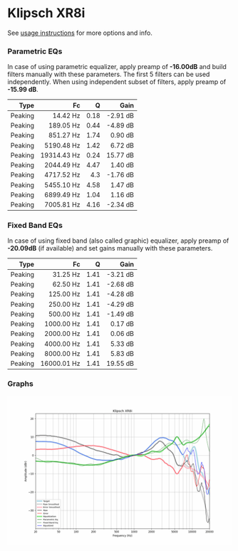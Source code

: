 # Klipsch XR8i
See [usage instructions](https://github.com/jaakkopasanen/AutoEq#usage) for more options and info.

### Parametric EQs
In case of using parametric equalizer, apply preamp of **-16.00dB** and build filters manually
with these parameters. The first 5 filters can be used independently.
When using independent subset of filters, apply preamp of **-15.99 dB**.

| Type    | Fc          |    Q | Gain     |
|--------:|------------:|-----:|---------:|
| Peaking | 14.42 Hz    | 0.18 | -2.91 dB |
| Peaking | 189.05 Hz   | 0.44 | -4.89 dB |
| Peaking | 851.27 Hz   | 1.74 | 0.90 dB  |
| Peaking | 5190.48 Hz  | 1.42 | 6.72 dB  |
| Peaking | 19314.43 Hz | 0.24 | 15.77 dB |
| Peaking | 2044.49 Hz  | 4.47 | 1.40 dB  |
| Peaking | 4717.52 Hz  | 4.3  | -1.76 dB |
| Peaking | 5455.10 Hz  | 4.58 | 1.47 dB  |
| Peaking | 6899.49 Hz  | 1.04 | 1.16 dB  |
| Peaking | 7005.81 Hz  | 4.16 | -2.34 dB |

### Fixed Band EQs
In case of using fixed band (also called graphic) equalizer, apply preamp of **-20.09dB**
(if available) and set gains manually with these parameters.

| Type    | Fc          |    Q | Gain     |
|--------:|------------:|-----:|---------:|
| Peaking | 31.25 Hz    | 1.41 | -3.21 dB |
| Peaking | 62.50 Hz    | 1.41 | -2.68 dB |
| Peaking | 125.00 Hz   | 1.41 | -4.28 dB |
| Peaking | 250.00 Hz   | 1.41 | -4.29 dB |
| Peaking | 500.00 Hz   | 1.41 | -1.49 dB |
| Peaking | 1000.00 Hz  | 1.41 | 0.17 dB  |
| Peaking | 2000.00 Hz  | 1.41 | 0.06 dB  |
| Peaking | 4000.00 Hz  | 1.41 | 5.33 dB  |
| Peaking | 8000.00 Hz  | 1.41 | 5.83 dB  |
| Peaking | 16000.01 Hz | 1.41 | 19.55 dB |

### Graphs
![](./Klipsch%20XR8i.png)